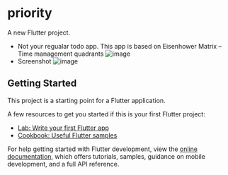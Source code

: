 # priority

A new Flutter project.

- Not your regualar todo app. This app is based on Eisenhower Matrix – Time management quadrants
![image](https://user-images.githubusercontent.com/114856815/204143056-9d1f6497-9003-494d-b46b-8027bc24c397.png)
- Screenshot
![image](https://user-images.githubusercontent.com/114856815/204143076-1e3cf9bc-1248-4b56-a1f8-a9b5e1c399fe.png)


## Getting Started

This project is a starting point for a Flutter application.

A few resources to get you started if this is your first Flutter project:

- [Lab: Write your first Flutter app](https://docs.flutter.dev/get-started/codelab)
- [Cookbook: Useful Flutter samples](https://docs.flutter.dev/cookbook)

For help getting started with Flutter development, view the
[online documentation](https://docs.flutter.dev/), which offers tutorials,
samples, guidance on mobile development, and a full API reference.
